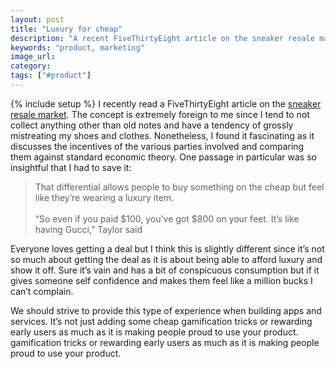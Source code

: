 ```yaml
---
layout: post
title: "Luxury for cheap"
description: "A recent FiveThirtyEight article on the sneaker resale market and getting luxury for cheap is a good guide for how to launch successful products."
keywords: "product, marketing"
image_url:
category:
tags: ["#product"]
---
```

{% include setup %}
I recently read a FiveThirtyEight article on the <a href="http://fivethirtyeight.com/features/you-see-sneakers-these-guys-see-hundreds-of-millions-in-resale-profit/" target="_blank">sneaker resale market</a>. The concept is extremely foreign to me since I tend to not collect anything other than old notes and have a tendency of grossly mistreating my shoes and clothes. Nonetheless, I found it fascinating as it discusses the incentives of the various parties involved and comparing them against standard economic theory. One passage in particular was so insightful that I had to save it:

<blockquote>
That differential allows people to buy something on the cheap but feel like they’re wearing a luxury item. <br/><br/>
“So even if you paid $100, you’ve got $800 on your feet. It’s like having Gucci,” Taylor said</blockquote>

Everyone loves getting a deal but I think this is slightly different since it’s not so much about getting the deal as it is about being able to afford luxury and show it off. Sure it’s vain and has a bit of conspicuous consumption but if it gives someone self confidence and makes them feel like a million bucks I can’t complain.

We should strive to provide this type of experience when building apps and services. It’s not just adding some cheap gamification tricks or rewarding early users as much as it is making people proud to use your product. gamification tricks or rewarding early users as much as it is making people proud to use your product.
